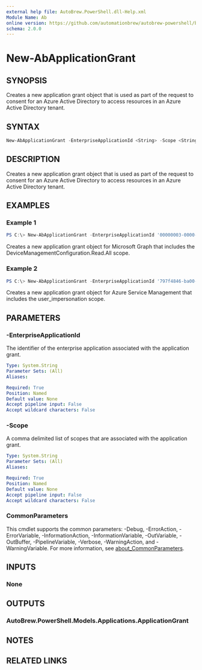 ```yaml
---
external help file: AutoBrew.PowerShell.dll-Help.xml
Module Name: Ab
online version: https://github.com/automationbrew/autobrew-powershell/blob/main/docs/help/New-AbApplicationGrant.md
schema: 2.0.0
---
```


# New-AbApplicationGrant

## SYNOPSIS

Creates a new application grant object that is used as part of the request to consent for an Azure Active Directory to access resources in an Azure Active Directory tenant.

## SYNTAX

```powershell
New-AbApplicationGrant -EnterpriseApplicationId <String> -Scope <String> [<CommonParameters>]
```

## DESCRIPTION

Creates a new application grant object that is used as part of the request to consent for an Azure Active Directory to access resources in an Azure Active Directory tenant.

## EXAMPLES

### Example 1

```powershell
PS C:\> New-AbApplicationGrant -EnterpriseApplicationId '00000003-0000-0000-c000-000000000000' -Scope 'DeviceManagementConfiguration.Read.All'
```

Creates a new application grant object for Microsoft Graph that includes the DeviceManagementConfiguration.Read.All scope.

### Example 2

```powershell
PS C:\> New-AbApplicationGrant -EnterpriseApplicationId '797f4846-ba00-4fd7-ba43-dac1f8f63013' -Scope 'user_impersonation'
```

Creates a new application grant object for Azure Service Management that includes the user_impersonation scope.

## PARAMETERS

### -EnterpriseApplicationId

The identifier of the enterprise application associated with the application grant.

```yaml
Type: System.String
Parameter Sets: (All)
Aliases:

Required: True
Position: Named
Default value: None
Accept pipeline input: False
Accept wildcard characters: False
```

### -Scope

A comma delimited list of scopes that are associated with the application grant.

```yaml
Type: System.String
Parameter Sets: (All)
Aliases:

Required: True
Position: Named
Default value: None
Accept pipeline input: False
Accept wildcard characters: False
```

### CommonParameters

This cmdlet supports the common parameters: -Debug, -ErrorAction, -ErrorVariable, -InformationAction, -InformationVariable, -OutVariable, -OutBuffer, -PipelineVariable, -Verbose, -WarningAction, and -WarningVariable. For more information, see [about_CommonParameters](http://go.microsoft.com/fwlink/?LinkID=113216).

## INPUTS

### None

## OUTPUTS

### AutoBrew.PowerShell.Models.Applications.ApplicationGrant

## NOTES

## RELATED LINKS
